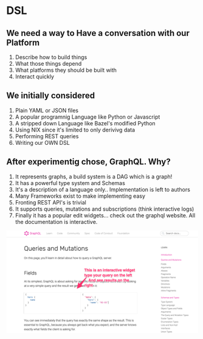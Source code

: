 # DSL

## We need a way to Have a conversation with our Platform

1. Describe how to build things
2. What those things depend
3. What platforms they should be built with
4. Interact quickly

## We initially considered
1. Plain YAML or JSON files
2. A popular programnig Language like Python or Javascript
3. A stripped down Language like Bazel's modified Python
4. Using NIX since it's limited to only derivivg data
5. Performing REST queries
6. Writing our OWN DSL

## After experimentig chose, GraphQL. Why?
1. It represents graphs, a build system is a DAG which is a graph!
2. It has a powerful type system and Schemas
3. It's a description of a language only.. Implementation is left to authors
4. Many Frameworks exist to make implementing easy
5. Fronting REST API's is trivial
6. It supports queries, mutations and subscriptions (think interactive logs)
7. Finally it has a popular edit widgets... check out the graphql website. All the documentation is interactive. 


<kbd><img src="Queries_and_Mutations___GraphQL.png" /></kbd>
